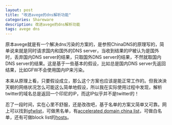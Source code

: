 ```yaml
---
layout: post
title: "改进avege的dns解析功能"
categories: Shareware
description: 改进avege的dns解析功能
tags: avege dns
---
```

原本avege就是有一个解决dns污染的方案的，是参照ChinaDNS的原理写的，简单说来就是同时请求国内和国外的DNS server，当收到结果的IP被认为是国外时，丢弃国内DNS server的结果，只取国外DNS server的结果，不然就取国内DNS server的结果。这是基于一些基本的假设，比如总是国内DNS server先返回结果，比如GFW不会使用国内IP来污染。

本来从原理上看，只要假设成立，那么这个方案也应该是能正常工作的。但我泱泱天朝的网络状况怎么可能这么简单地假设，所以我在实际使用过程中发现，解析twitter的域名总是返回一个印尼的IP，而这IP似乎并不是twitter的！

忍了一段时间，实在心里不舒服，还是改改吧，基于名单的方案又简单又可靠。网上可以找到[gfwlist](https://raw.githubusercontent.com/gfwlist/gfwlist/master/gfwlist.txt)，可做黑名单，有[accelerated domain china list](https://raw.githubusercontent.com/felixonmars/dnsmasq-china-list/master/accelerated-domains.china.conf)，可做白名单，还有可做block list的[hosts](https://raw.githubusercontent.com/vokins/simpleu/master/hosts)。